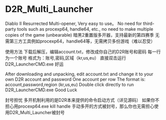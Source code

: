 # D2R_Multi_Launcher
Diablo II Resurrected Multi-opener, Very easy to use。
No need for third-party tools such as procexp64, handle64, etc., no need to make multiple copies of the game (unbearable)
暗黑2重置版多开器，支持最新的第四赛季
无需第三方工具例如procexp64，handle64等，无需拷贝多份游戏（难以忍受）

使用方法
下载后解压，编辑account.txt，修改成你自己的D2R账号和密码
每一行为一个账号
格式为：账号,密码,区域（kr,us,eu）
直接双击运行D2R_LauncherCMD.exe
好运

After downloading and unpacking, edit account.txt and change it to your own D2R account and password
One account per row
The format is: account,password,region (kr,us,eu)
Double click directly to run D2R_LauncherCMD.exe
Good Luck

封号担忧
多开机制利用的是D2R本来提供的命令启动方式（详见源码）
如果你不担心用procexp64.exe kill handle 手动多开的方式被封号，那么你也无需担心使用D2R_Multi_Launcher被封号
